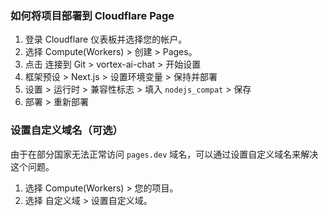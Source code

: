 ### 如何将项目部署到 Cloudflare Page

1. 登录 Cloudflare 仪表板并选择您的帐户。
2. 选择 Compute(Workers) > 创建 > Pages。
3. 点击 连接到 Git > vortex-ai-chat > 开始设置
4. 框架预设 > Next.js > 设置环境变量 > 保持并部署
5. 设置 > 运行时 > 兼容性标志 > 填入 `nodejs_compat` > 保存
6. 部署 > 重新部署

### 设置自定义域名（可选）

由于在部分国家无法正常访问 `pages.dev` 域名，可以通过设置自定义域名来解决这个问题。

1. 选择 Compute(Workers) > 您的项目。
2. 选择 自定义域 > 设置自定义域。
